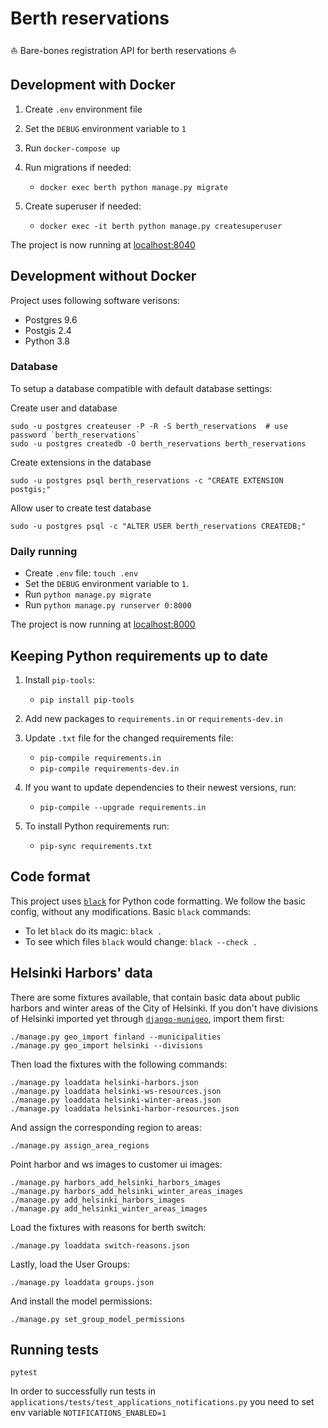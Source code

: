 # Berth reservations

:boat: Bare-bones registration API for berth reservations :boat:

## Development with Docker

1. Create `.env` environment file

2. Set the `DEBUG` environment variable to `1`

3. Run `docker-compose up`

4. Run migrations if needed: 
    * `docker exec berth python manage.py migrate`

5. Create superuser if needed: 
    * `docker exec -it berth python manage.py createsuperuser`

The project is now running at [localhost:8040](http://localhost:8040)

## Development without Docker

Project uses following software verisons:

* Postgres 9.6
* Postgis 2.4
* Python 3.8

### Database

To setup a database compatible with default database settings:

Create user and database

    sudo -u postgres createuser -P -R -S berth_reservations  # use password `berth_reservations`
    sudo -u postgres createdb -O berth_reservations berth_reservations
    
Create extensions in the database
    
    sudo -u postgres psql berth_reservations -c "CREATE EXTENSION postgis;"

Allow user to create test database

    sudo -u postgres psql -c "ALTER USER berth_reservations CREATEDB;"

### Daily running

* Create `.env` file: `touch .env`
* Set the `DEBUG` environment variable to `1`.
* Run `python manage.py migrate`
* Run `python manage.py runserver 0:8000`

The project is now running at [localhost:8000](http://localhost:8000)

## Keeping Python requirements up to date

1. Install `pip-tools`:
    
    * `pip install pip-tools`

2. Add new packages to `requirements.in` or `requirements-dev.in`

3. Update `.txt` file for the changed requirements file:
 
    * `pip-compile requirements.in`
    * `pip-compile requirements-dev.in`

4. If you want to update dependencies to their newest versions, run:

    * `pip-compile --upgrade requirements.in`

5. To install Python requirements run:

    * `pip-sync requirements.txt`

## Code format

This project uses [`black`](https://github.com/ambv/black) for Python code formatting.
We follow the basic config, without any modifications. Basic `black` commands:

* To let `black` do its magic: `black .`
* To see which files `black` would change: `black --check .`


## Helsinki Harbors' data

There are some fixtures available, that contain basic data about public
harbors and winter areas of the City of Helsinki. If you don't have divisions of Helsinki 
imported yet through [`django-munigeo`](https://github.com/City-of-Helsinki/django-munigeo),
import them first:

    ./manage.py geo_import finland --municipalities
    ./manage.py geo_import helsinki --divisions

Then load the fixtures with the following commands:

    ./manage.py loaddata helsinki-harbors.json
    ./manage.py loaddata helsinki-ws-resources.json
    ./manage.py loaddata helsinki-winter-areas.json
    ./manage.py loaddata helsinki-harbor-resources.json

And assign the corresponding region to areas:

    ./manage.py assign_area_regions
    
Point harbor and ws images to customer ui images:

    ./manage.py harbors_add_helsinki_harbors_images
    ./manage.py harbors_add_helsinki_winter_areas_images
    ./manage.py add_helsinki_harbors_images
    ./manage.py add_helsinki_winter_areas_images
    
Load the fixtures with reasons for berth switch:

    ./manage.py loaddata switch-reasons.json

Lastly, load the User Groups:

    ./manage.py loaddata groups.json

And install the model permissions:

    ./manage.py set_group_model_permissions

## Running tests

    pytest
    
In order to successfully run tests in ```applications/tests/test_applications_notifications.py``` you need to set env variable ```NOTIFICATIONS_ENABLED=1```
